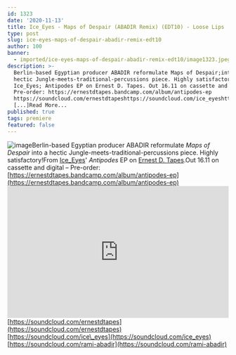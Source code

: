 ```yaml
---
id: 1323
date: '2020-11-13'
title: Ice_Eyes - Maps of Despair (ABADIR Remix) (EDT10) - Loose Lips
type: post
slug: ice-eyes-maps-of-despair-abadir-remix-edt10
author: 100
banner:
  - imported/ice-eyes-maps-of-despair-abadir-remix-edt10/image1323.jpeg
description: >-
  Berlin-based Egyptian producer ABADIR reformulate Maps of Despair;into a
  hectic Jungle-meets-traditional-percussions piece. Highly satisfactory! From
  Ice_Eyes; Antipodes EP on Ernest D. Tapes. Out 16.11 on cassette and digital ;
  Pre-order: https://ernestdtapes.bandcamp.com/album/antipodes-ep
  https://soundcloud.com/ernestdtapeshttps://soundcloud.com/ice_eyeshttps://soundcloud.com/rami-abadir
  [...]Read More...
published: true
tags: premiere
featured: false
---
```

![image](../imported/ice-eyes-maps-of-despair-abadir-remix-edt10/image1323.jpeg)Berlin-based Egyptian producer ABADIR reformulate _Maps of Despair_ into a hectic Jungle-meets-traditional-percussions piece. Highly satisfactory!From [Ice\_Eyes](https://www.discogs.com/artist/3197874-Ice_eyes)' _Antipodes_ EP on [Ernest D. Tapes](https://ernestdtapes.bandcamp.com/).Out 16.11 on cassette and digital – Pre-order: [https://ernestdtapes.bandcamp.com/album/antipodes-ep](https://ernestdtapes.bandcamp.com/album/antipodes-ep)<iframe width='100%' height='300' scrolling='no' frameborder='no' allow='autoplay' src='https://w.soundcloud.com/player/?url=https%3A//api.soundcloud.com/tracks/928693249&color=%23ff5500&auto_play=false&hide_related=false&show_comments=true&show_user=true&show_reposts=false&show_teaser=true'></iframe>[https://soundcloud.com/ernestdtapes](https://soundcloud.com/ernestdtapes)  
[https://soundcloud.com/ice\_eyes](https://soundcloud.com/ice_eyes)  
[https://soundcloud.com/rami-abadir](https://soundcloud.com/rami-abadir)